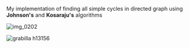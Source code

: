 My implementation of finding all simple cycles in directed graph using **Johnson's** and **Kosaraju's** algorithms


![img_0202](https://cloud.githubusercontent.com/assets/19876131/22568237/a525f73e-e99b-11e6-90fa-7353752e284b.JPG)

![grabilla h13156](https://cloud.githubusercontent.com/assets/19876131/22568266/c9703a82-e99b-11e6-861c-da580be76fc2.png)
